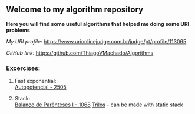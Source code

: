 ## Welcome to my algorithm repository

**Here you will find some useful algorithms that helped me doing some URI problems**

_My URI profile:_
https://www.urionlinejudge.com.br/judge/pt/profile/113065

_GitHub link:_
https://github.com/ThiagoVMachado/Algorithms

### Excercises:
1. Fast exponential:\
  [Autopotencial - 2505](https://www.urionlinejudge.com.br/judge/pt/problems/view/2505)

2. Stack:\
  [Balanço de Parênteses I - 1068](https://www.urionlinejudge.com.br/judge/pt/problems/view/1068)
  [Trilos](https://www.urionlinejudge.com.br/judge/pt/problems/view/1062) - can be made with static stack
